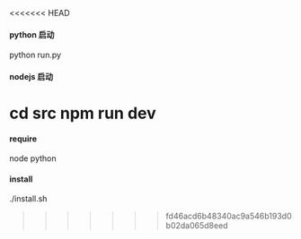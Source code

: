 <<<<<<< HEAD
#### python 启动
python run.py

#### nodejs 启动
cd src
npm run dev
=======
#### require

node
python

#### install

./install.sh
>>>>>>> fd46acd6b48340ac9a546b193d0b02da065d8eed
